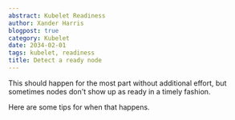 ```yaml
---
abstract: Kubelet Readiness
author: Xander Harris
blogpost: true
category: Kubelet
date: 2034-02-01
tags: kubelet, readiness
title: Detect a ready node
---
```


This should happen for the most part without additional effort,
but sometimes nodes don't show up as ready in a timely fashion.

Here are some tips for when that happens.
